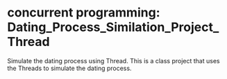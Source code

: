 # concurrent programming: Dating_Process_Similation_Project_Thread
Simulate the dating process using Thread.
This is a class project that uses the Threads to simulate the dating process.
